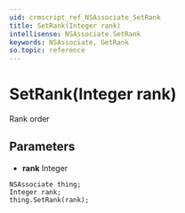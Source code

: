 ```yaml
---
uid: crmscript_ref_NSAssociate_SetRank
title: SetRank(Integer rank)
intellisense: NSAssociate.SetRank
keywords: NSAssociate, GetRank
so.topic: reference
---
```


# SetRank(Integer rank)

Rank order

## Parameters

* **rank** Integer

```crmscript
NSAssociate thing;
Integer rank;
thing.SetRank(rank);
```


